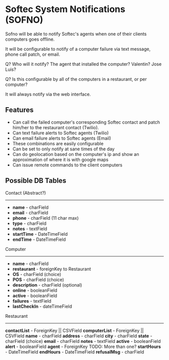 Softec System Notifications (SOFNO)
===================================

Sofno will be able to notify Softec's agents when one of their clients computers goes offline.

It will be configurable to notify of a computer failure via text message, phone call patch, or email.

Q? Who will it notify? The agent that installed the computer? Valentin? Jose Luis?

Q? Is this configurable by all of the computers in a restaurant, or per computer?

It will always notify via the web interface.

Features
--------

+ Can call the failed computer's corresponding Softec contact and patch him/her to the restaurant contact (Twilio).
+ Can text failure alerts to Softec agents (Twilio)
+ Can email failure alerts to Softec agents (Email)
+ These combinations are easily configurable
+ Can be set to only notify at sane times of the day
+ Can do geolocation based on the computer's ip and show an approximation of where it is with google maps
+ Can issue remote commands to the client computers

Possible DB Tables
------------------

Contact (Abstract?)
*******************

+ **name** - charField
+ **email** - charField
+ **phone** - charField (11 char max)
+ **type** - charField
+ **notes** - textField
+ **startTime** - DateTimeField
+ **endTime** - DateTimeField

Computer
********

+ **name** - charField
+ **restaurant** - foreignKey to Restaurant
+ **OS** - charField (choice)
+ **POS** - charField (choice)
+ **description** - charField (optional)
+ **online** - booleanField
+ **active** - booleanField
+ **failures** - textField
+ **lastCheckIn** - dateTimeField

Restaurant
**********

**contactList** - ForeignKey || CSVField
**computerList** - ForeignKey || CSVField
**name** - charField
**address** - charField
**city** - charField
**state** - charField (choice)
**email** - charField
**notes** - textField
**active** - booleanField
**alert** - booleanField
**agent** - ForeignKey TODO: More than one?
**startHours** - DateTimeField
**endHours** - DateTimeField
**refusalMsg** - charField
